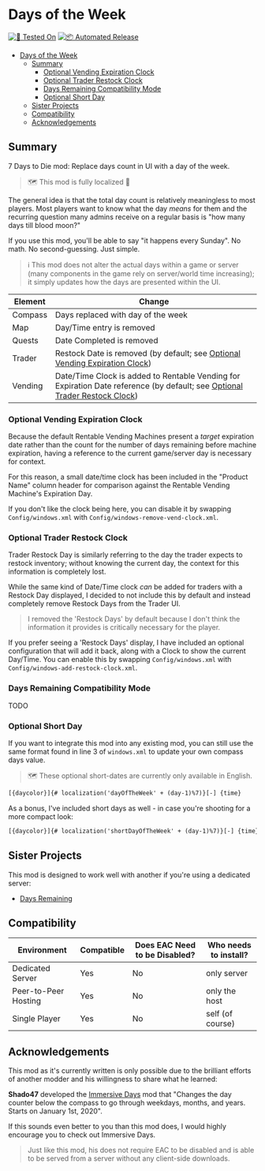 # Days of the Week

[![🧪 Tested On](https://img.shields.io/badge/🧪%20Tested%20On-1.0%20b308-blue.svg)](https://7daystodie.com/) [![📦 Automated Release](https://github.com/jonathan-robertson/days-of-the-week/actions/workflows/release.yml/badge.svg)](https://github.com/jonathan-robertson/days-of-the-week/actions/workflows/release.yml)

- [Days of the Week](#days-of-the-week)
  - [Summary](#summary)
    - [Optional Vending Expiration Clock](#optional-vending-expiration-clock)
    - [Optional Trader Restock Clock](#optional-trader-restock-clock)
    - [Days Remaining Compatibility Mode](#days-remaining-compatibility-mode)
    - [Optional Short Day](#optional-short-day)
  - [Sister Projects](#sister-projects)
  - [Compatibility](#compatibility)
  - [Acknowledgements](#acknowledgements)

## Summary

7 Days to Die mod: Replace days count in UI with a day of the week.

> 🗺️ This mod is fully localized 🎉

The general idea is that the total day count is relatively meaningless to most players. Most players want to know what the day *means* for them and the recurring question many admins receive on a regular basis is "how many days till blood moon?"

If you use this mod, you'll be able to say "it happens every Sunday". No math. No second-guessing. Just simple.

> ℹ️ This mod does not alter the actual days within a game or server (many components in the game rely on server/world time increasing); it simply updates how the days are presented within the UI.

Element | Change
--- | ---
Compass | Days replaced with day of the week
Map | Day/Time entry is removed
Quests | Date Completed is removed
Trader | Restock Date is removed (by default; see [Optional Vending Expiration Clock](#optional-vending-expiration-clock))
Vending | Date/Time Clock is added to Rentable Vending for Expiration Date reference (by default; see [Optional Trader Restock Clock](#optional-trader-restock-clock))

### Optional Vending Expiration Clock

Because the default Rentable Vending Machines present a *target* expiration date rather than the count for the number of days remaining before machine expiration, having a reference to the current game/server day is necessary for context.

For this reason, a small date/time clock has been included in the "Product Name" column header for comparison against the Rentable Vending Machine's Expiration Day.

If you don't like the clock being here, you can disable it by swapping `Config/windows.xml` with `Config/windows-remove-vend-clock.xml`.

### Optional Trader Restock Clock

Trader Restock Day is similarly referring to the day the trader expects to restock inventory; without knowing the current day, the context for this information is completely lost.

While the same kind of Date/Time clock *can* be added for traders with a Restock Day displayed, I decided to not include this by default and instead completely remove Restock Days from the Trader UI.

> I removed the 'Restock Days' by default because I don't think the information it provides is critically necessary for the player.

If you prefer seeing a 'Restock Days' display, I have included an optional configuration that will add it back, along with a Clock to show the current Day/Time. You can enable this by swapping `Config/windows.xml` with `Config/windows-add-restock-clock.xml`.

### Days Remaining Compatibility Mode

TODO

### Optional Short Day

If you want to integrate this mod into any existing mod, you can still use the same format found in line 3 of `windows.xml` to update your own compass days value.

> 🗺️ These optional short-dates are currently only available in English.

```xml
[{daycolor}]{# localization('dayOfTheWeek' + (day-1)%7)}[-] {time}
```

As a bonus, I've included short days as well - in case you're shooting for a more compact look:

```xml
[{daycolor}]{# localization('shortDayOfTheWeek' + (day-1)%7)}[-] {time}
```

## Sister Projects

This mod is designed to work well with another if you're using a dedicated server:

- [Days Remaining](https://github.com/jonathan-robertson/days-remaining)

## Compatibility

Environment | Compatible | Does EAC Need to be Disabled? | Who needs to install?
--- | --- | --- | ---
Dedicated Server | Yes | No | only server
Peer-to-Peer Hosting | Yes | No | only the host
Single Player | Yes | No | self (of course)

## Acknowledgements

This mod as it's currently written is only possible due to the brilliant efforts of another modder and his willingness to share what he learned:

**Shado47** developed the [Immersive Days](https://7daystodiemods.com/immersive-days-display/) mod that "Changes the day counter below the compass to go through weekdays, months, and years. Starts on January 1st, 2020".

If this sounds even better to you than this mod does, I would highly encourage you to check out Immersive Days.
> Just like this mod, his does not require EAC to be disabled and is able to be served from a server without any client-side downloads.
